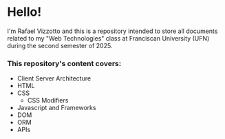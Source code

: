 # Hello! 
I'm Rafael Vizzotto and this is a repository intended to store all documents related to my "Web Technologies" class at Franciscan University (UFN) during the second semester of 2025.
### This repository's content covers:
* Client Server Architecture
* HTML
* CSS
    * CSS Modifiers
* Javascript and Frameworks
* DOM
* ORM
* APIs